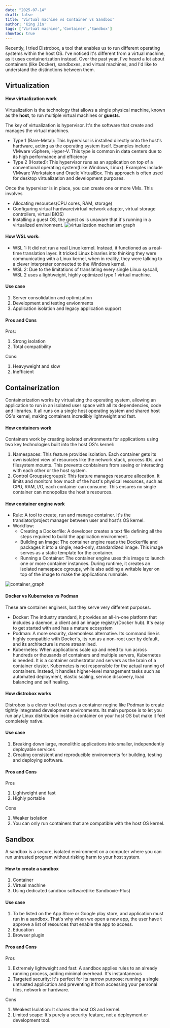 ```yaml
---
date: "2025-07-14"
draft: false
title: 'Virtual machine vs Container vs Sandbox'
author: 'King Jin'
tags: ['Virtual machine','Container','Sandbox']
showtoc: true
---
```

Recently, I tried Distrobox, a tool that enables us to run different operating systems within the host OS. I've noticed it's different from a virtual machine, as it uses containerization instead. Over the past year, I've heard a lot about containers (like Docker), sandboxes, and virtual machines, and I'd like to understand the distinctions between them.

## Virtualization
#### How virtualization work
Virtualization is the technology that allows a single physical machine, known as the **host**, to run multiple virtual machines or **guests**.

The key of virtualization is hypervisor. It's the software that create and manages the virtual machines.
- Type 1 (Bare-Metal): This hypervisor is installed directly onto the host's hardware, acting as the operating system itself. Examples include VMware vSphere, Hyper-V. This type is common in data centers due to its high performance and efficiency
- Type 2 (Hosted): This hypervisor runs as an application on top of a conventional operating system(Like Windows, Linux). Examples include VMware Workstaion and Oracle VirtualBox. This approach is often used for desktop virtualization and development purposes.

Once the hypervisor is in place, you can create one or more VMs. This involves 
- Allocating resources(CPU cores, RAM, storage)
- Configuring virtual hardware(virtual network adapter, virtual storage controllers, virtual BIOS)
- Installing a guest OS, the guest os is unaware that it's running in a virtualized environment.
![virtualization mechanism graph](/Hand_write_note/virtualization.png)
#### How WSL work:
- WSL 1: It did not run a real Linux kernel. Instead, it functioned as a real-time translation layer. It tricked Linux binaries into thinking they were communicating with a Linux kernel, when in reality, they were talking to a clever interpreter connected to the Windows kernel.
- WSL 2: Due to the limitations of translating every single Linux syscall, WSL 2 uses a lightweight, highly optimized type 1 virtual machine.


#### Use case
1. Server consolidation and optimization
2. Development and testing envionments
3. Application isolation and legacy application support

#### Pros and Cons
Pros:
1. Strong isolation
2. Total compatibility

Cons:
1. Heavyweight and slow
2. Inefficient

## Containerization
Containerization works by virtualizing the operating system, allowing an application to run in an isolated user space with all its dependencies, code and libraries. It all runs on a single host operating system and shared host OS's kernel, making containers incredibly lightweight and fast.

#### How containers work
Containers work by creating isolated environments for applications using two key technologies built into the host OS's kernel:
1. Namespaces: This feature provides isolation. Each container gets its own isolated view of resources like the network stack, process IDs, and filesystem mounts. This prevents conbtainers from seeing or interacting with each other or the host system.
2. Control Groups(cgroups): This feature manages resource allocation. It limits and monitors how much of the host's physical resources, such as CPU, RAM, I/O, each container can consume. This ensures no single container can monopolize the host's resources.

#### How container engine work
- Rule: A tool to create, run and manage container. It's the translator/project manager between user and host's OS kernel.
- Workflow:
  - Creating a Dockerfile: A developer creates a text file defining all the steps required to build the application environment.
  - Building an Image: The container engine reads the Dockerfile and packages it into a single, read-only, standardized image. This image serves as a static template for the container.
  - Running a Container: The container engine uses this image to launch one or more container instances. During runtime, it creates an isolated namespace cgroups, while also adding a writable layer on top of the image to make the applications runnable.

![container_graph](/Hand_write_note/containerization.png)
#### Docker vs Kubernetes vs Podman
These are container enginers, but they serve very different purposes.
- Docker: The industry standard, it provides an all-in-one platform that includes a daemon, a client and an image registry(Docker hub). It's easy to get started with and has a mature ecosystem
- Podman: A more security, daemonless alternative. Its command line is highly compatible with Docker's, its run as a non-root user by default, and its architecture is more streamlined.
- Kubernetes: When applications scale up and need to run across hundreds or thousands of containers and multiple servers, Kubernetes is needed. It is a container orchestrator and servers as the brain of a container cluster. Kubernetes is not responsible for the actual running of containers. Instead, it handles higher-level management tasks such as automated deployment, elastic scaling, service discovery, load balancing and self healing.

#### How distrobox works
Distrobox is a clever tool that uses a container negine like Podman to create tightly integrated development environments. Its main purpose is to let you run any Linux distribution inside a container on your host OS but make it feel completely native.

#### Use case
1. Breaking down large, monolithic applications into smaller, independently deployable services
2. Creating consistent and reproducible environments for building, testing and deploying software.

#### Pros and Cons
Pros
1. Lightweight and fast
2. Highly portable

Cons
1. Weaker isolation
2. You can only run containers that are compatible with the host OS kernel.
  
## Sandbox
A sandbox is a secure, isolated environment on a computer where you can run untrusted program without risking harm to your host system.
#### How to create a sandbox
1. Container
2. Virtual machine
3. Using dedicated sandbox software(like Sandboxie-Plus)

#### Use case
1. To be listed on the App Store or Google play store, and application must run in a sandbox. That's why when we open a new app, the user have t approve a list of resources that enable the app to access.
2. Education
3. Browser plugin

#### Pros and Cons
Pros
1. Extremely lightweight  and fast: A sandbox applies rules to an already running process, adding minimal overhead. It's instantaneous
2. Targeted security: It's perfect for its narrow purpose: running a single untrusted application and preventing it from accessing your personal files, network or hardware.

Cons
1. Weakest Isolation: It shares the host OS and kernel.
2. Limited scape: It's purely a security feature, not a deployment or development tool.